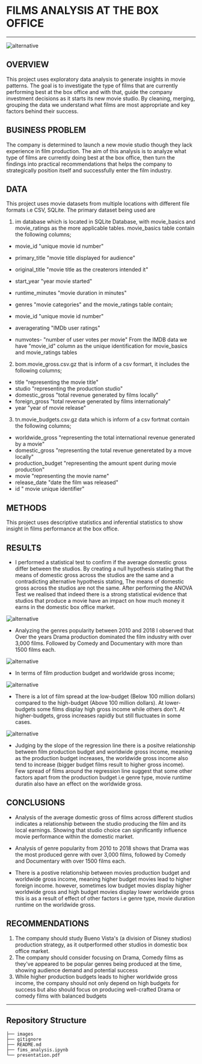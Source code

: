 # FILMS ANALYSIS AT THE BOX OFFICE
***
![alternative](./images/film-photo2.jpg)
## OVERVIEW
This project uses exploratory data analysis to generate insights in movie patterns. The goal is to investigate the type of films that are currently performing best at the box office and with that, guide the company investment decisions as it starts its new movie studio. By cleaning, merging, grouping the data we understand what films are most appropriate and key factors behind their success.

## BUSINESS PROBLEM
The company is determined to launch a new movie studio though they lack experience in film production. The aim of this analysis is to analyze what type of films are currently doing best at the box office, then turn the findings into practical recommendations that helps the company to strategically position itself and successfully enter the film industry.

## DATA
This project uses movie datasets from multiple locations with different file formats i.e CSV, SQLite. The primary dataset being used are

1. im database which is located in SQLite Database, with movie_basics and movie_ratings as the more applicable tables.
movie_basics table contain the following columns;

* movie_id "unique movie id number"
* primary_title "movie title displayed for audience"
* original_title "movie title as the createrors intended it"
* start_year "year movie started"
* runtime_minutes "movie duration in minutes"
* genres "movie categories"
and the movie_ratings table contain;

* movie_id "unique movie id number"
* averagerating "IMDb user ratings"
* numvotes- "number of user votes per movie"
From the IMDB data we have "movie_id" column as the unique identification for movie_basics and movie_ratings tables

2. bom.movie_gross.csv.gz that is inform of a csv formart, it includes the following columns;
* title "representing the movie title"
* studio "representing the production studio"
* domestic_gross "total revenue generated by films locally"
* foreign_gross "total revenue generated by films internationaly"
* year "year of movie release"
  
3. tn.movie_budgets.csv.gz data which is inform of a csv fortmat contain the following columns;
* worldwide_gross "representing the total international revenue generated by a movie"
* domestic_gross "representing the total revenue generetated by a move locally"
* production_budget "representing the amount spent during movie production"
* movie "representing the movie name"
* release_date "date the film was released"
* id " movie unique identifier"

## METHODS
This project uses descriptive statistics and inferential statistics to show insight in films performance at the box office.

## RESULTS
* I performed a statistical test to confirm if the average domestic gross differ between the studios. By creating a null hypothesis stating that
the means of domestic gross across the studios are the same and a contradicting alternative hypothesis stating, The means of domestic gross across the studios are not the same.
After performing the ANOVA Test we realised that indeed there is a strong statistical evidence that studios that produce a movie have an impact on how much money it earns in the domestic box office market.

![alternative](./images/topStudiosbyDomesticgross.png)

* Analyzing the genres popularity between 2010 and 2018 I observed that Over the years Drama production dominated the film industry with over 3,000 films. Followed by Comedy and Documentary with more than 1500 films each.
  
![alternative](./images/Genrestrends.png)

* In terms of film production budget and worldwide gross income;
  
![alternative](./images/budgetVSworldwidegross.png)

* There is a lot of film spread at the low-budget (Below 100 million dollars) compared to the high-budget (Above 100 million dollars).
At lower-budgets some films display high gross income while others don't. At higher-budgets, gross increases rapidly but still fluctuates in some cases.

![alternative](./images/budgetVSworldwidegrossRegression.png)

* Judging by the slope of the regression line there is a positve relationship between film production budget and worldwide gross income, meaning
as the production budget increases, the worldwide gross income also tend to increase (bigger budget films result to higher gross income).
Few spread of films around the regression line suggest that some other factors apart from the production budget i.e genre type, movie runtime duratin also have an effect on the worldwide gross.

## CONCLUSIONS
* Analysis of the average domestic gross of films across different studios indicates a relationship between the studio producing the film and its local earnings. Showing that studio choice can significantly influence movie performance within the domestic market.

* Analysis of genre popularity from 2010 to 2018 shows that Drama was the most produced genre with over 3,000 films, followed by Comedy and Documentary with over 1500 films each.

* There is a postive relationship between movies production budget and worldwide gross income, meaning higher budget movies lead to higher foreign income. however, sometimes low budget movies display higher worldwide gross and high budget movies display lower worldwide gross this is as a result of effect of other factors i.e genre type, movie duration runtime on the worldwide gross.

## RECOMMENDATIONS
1. The company should study Bueno Vista's (a division of Disney studios) production strategy, as it outperformed other studios in domestic box office market.
2. The company should consider focusing on Drama, Comedy films as they've appeared to be popular genres being produced at the time, showing audience demand and potential success
3. While higher production budgets leads to higher worldwide gross income, the company should not only depend on high budgets for success but also should focus on producing well-crafted Drama or comedy films with balanced budgets

****

## Repository Structure
```
├── images
├── gitignore
├── README.md
├── fims_analysis.ipynb
└── presentation.pdf
```
